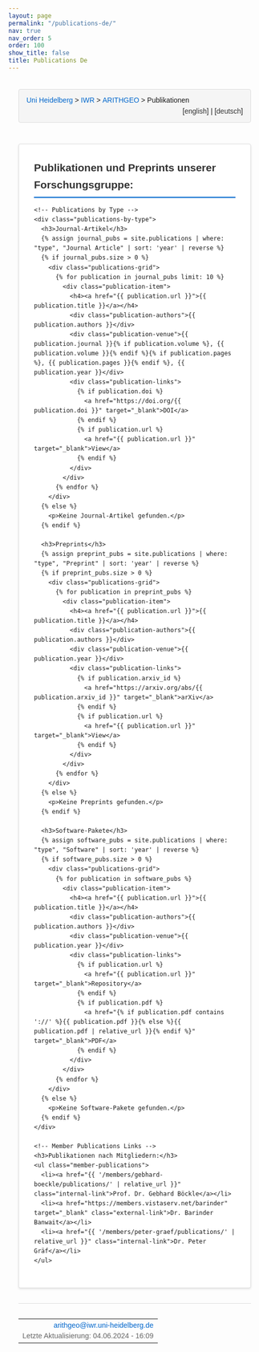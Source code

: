 ```yaml
---
layout: page
permalink: "/publications-de/"
nav: true
nav_order: 5
order: 100
show_title: false
title: Publications De
---
```

<div class="heidelberg-style-publications">
  <!-- Breadcrumb Navigation -->
  <div class="pathway">
    <div style="float:left;">
      <a href="https://www.uni-heidelberg.de">Uni Heidelberg</a> &gt; 
      <a href="{{ '/' | relative_url }}">IWR</a> &gt; 
      <a href="{{ '/' | relative_url }}">ARITHGEO</a> &gt; 
      Publikationen
    </div>
    <div style="float:right;">
      [<a href="{{ '/publications/' | relative_url }}">english</a>]&nbsp;|&nbsp;[<a href="{{ '/publications-de/' | relative_url }}">deutsch</a>]
    </div>
  </div>
  <br>

  <!-- Main Content -->
  <div class="publications-content">
    <h2>Publikationen und Preprints unserer Forschungsgruppe:</h2>
    
    <!-- Publications by Type -->
    <div class="publications-by-type">
      <h3>Journal-Artikel</h3>
      {% assign journal_pubs = site.publications | where: "type", "Journal Article" | sort: 'year' | reverse %}
      {% if journal_pubs.size > 0 %}
        <div class="publications-grid">
          {% for publication in journal_pubs limit: 10 %}
            <div class="publication-item">
              <h4><a href="{{ publication.url }}">{{ publication.title }}</a></h4>
              <div class="publication-authors">{{ publication.authors }}</div>
              <div class="publication-venue">{{ publication.journal }}{% if publication.volume %}, {{ publication.volume }}{% endif %}{% if publication.pages %}, {{ publication.pages }}{% endif %}, {{ publication.year }}</div>
              <div class="publication-links">
                {% if publication.doi %}
                  <a href="https://doi.org/{{ publication.doi }}" target="_blank">DOI</a>
                {% endif %}
                {% if publication.url %}
                  <a href="{{ publication.url }}" target="_blank">View</a>
                {% endif %}
              </div>
            </div>
          {% endfor %}
        </div>
      {% else %}
        <p>Keine Journal-Artikel gefunden.</p>
      {% endif %}

      <h3>Preprints</h3>
      {% assign preprint_pubs = site.publications | where: "type", "Preprint" | sort: 'year' | reverse %}
      {% if preprint_pubs.size > 0 %}
        <div class="publications-grid">
          {% for publication in preprint_pubs %}
            <div class="publication-item">
              <h4><a href="{{ publication.url }}">{{ publication.title }}</a></h4>
              <div class="publication-authors">{{ publication.authors }}</div>
              <div class="publication-venue">{{ publication.year }}</div>
              <div class="publication-links">
                {% if publication.arxiv_id %}
                  <a href="https://arxiv.org/abs/{{ publication.arxiv_id }}" target="_blank">arXiv</a>
                {% endif %}
                {% if publication.url %}
                  <a href="{{ publication.url }}" target="_blank">View</a>
                {% endif %}
              </div>
            </div>
          {% endfor %}
        </div>
      {% else %}
        <p>Keine Preprints gefunden.</p>
      {% endif %}

      <h3>Software-Pakete</h3>
      {% assign software_pubs = site.publications | where: "type", "Software" | sort: 'year' | reverse %}
      {% if software_pubs.size > 0 %}
        <div class="publications-grid">
          {% for publication in software_pubs %}
            <div class="publication-item">
              <h4><a href="{{ publication.url }}">{{ publication.title }}</a></h4>
              <div class="publication-authors">{{ publication.authors }}</div>
              <div class="publication-venue">{{ publication.year }}</div>
              <div class="publication-links">
                {% if publication.url %}
                  <a href="{{ publication.url }}" target="_blank">Repository</a>
                {% endif %}
                {% if publication.pdf %}
                  <a href="{% if publication.pdf contains '://' %}{{ publication.pdf }}{% else %}{{ publication.pdf | relative_url }}{% endif %}" target="_blank">PDF</a>
                {% endif %}
              </div>
            </div>
          {% endfor %}
        </div>
      {% else %}
        <p>Keine Software-Pakete gefunden.</p>
      {% endif %}
    </div>

    <!-- Member Publications Links -->
    <h3>Publikationen nach Mitgliedern:</h3>
    <ul class="member-publications">
      <li><a href="{{ '/members/gebhard-boeckle/publications/' | relative_url }}" class="internal-link">Prof. Dr. Gebhard Böckle</a></li>
      <li><a href="https://members.vistaserv.net/barinder" target="_blank" class="external-link">Dr. Barinder Banwait</a></li>
      <li><a href="{{ '/members/peter-graef/publications/' | relative_url }}" class="internal-link">Dr. Peter Gräf</a></li>
    </ul>
  </div>

  <!-- Footer -->
  <hr class="ce-div">
  <table width="100%">
    <tbody>
      <tr>
        <td align="right">
          <div class="bearbeiter">
            <a href="mailto:arithgeo@iwr.uni-heidelberg.de?subject=Über%20Publikationen">arithgeo@iwr.uni-heidelberg.de</a><br>
            Letzte Aktualisierung: 04.06.2024 - 16:09<br>
          </div>
        </td>
      </tr>
    </tbody>
  </table>
</div>

<style>
/* Heidelberg-style Publications Page */
.heidelberg-style-publications {
  max-width: 1200px;
  margin: 0 auto;
  padding: 20px;
  font-family: Arial, sans-serif;
  line-height: 1.6;
}

/* Breadcrumb Navigation */
.pathway {
  background: #f5f5f5;
  padding: 10px 15px;
  border: 1px solid #ddd;
  border-radius: 4px;
  margin-bottom: 20px;
  overflow: hidden;
}

.pathway a {
  color: #0066cc;
  text-decoration: none;
  font-weight: 500;
}

.pathway a:hover {
  text-decoration: underline;
}

.pathway div[style*="float:right"] a {
  color: #333;
  font-weight: normal;
}

/* Main Content */
.publications-content {
  background: white;
  padding: 30px;
  border: 1px solid #ddd;
  border-radius: 4px;
  box-shadow: 0 2px 4px rgba(0,0,0,0.1);
}

.publications-content h2 {
  color: #333;
  font-size: 1.5em;
  font-weight: bold;
  margin: 30px 0 15px 0;
  padding-bottom: 8px;
  border-bottom: 2px solid #0066cc;
}

.publications-content h2:first-child {
  margin-top: 0;
}

/* Member Publications List */
.member-publications {
  list-style: none;
  padding: 0;
  margin: 0 0 30px 0;
}

.member-publications li {
  margin-bottom: 12px;
  padding: 8px 0;
}

.member-publications a {
  color: #0066cc;
  text-decoration: none;
  font-weight: 500;
  padding: 8px 12px;
  border-radius: 4px;
  transition: all 0.2s ease;
  display: inline-block;
}

.member-publications a:hover {
  background: #f0f8ff;
  text-decoration: underline;
}

/* Software Packages List */
.software-packages {
  list-style: none;
  padding: 0;
  margin: 0;
}

.software-packages li {
  margin-bottom: 20px;
  padding: 15px;
  background: #f9f9f9;
  border-left: 4px solid #0066cc;
  border-radius: 4px;
  transition: all 0.2s ease;
}

.software-packages li:hover {
  background: #f0f8ff;
  transform: translateX(5px);
}

.software-packages a {
  color: #0066cc;
  text-decoration: none;
  font-weight: 500;
}

.software-packages a:hover {
  text-decoration: underline;
}

.software-packages a.download {
  color: #28a745;
  font-weight: bold;
}

.software-packages a.download:hover {
  color: #218838;
}

/* Link Types */
.internal-link {
  position: relative;
}

.internal-link::after {
  content: " (intern)";
  font-size: 0.8em;
  color: #666;
  font-weight: normal;
}

.external-link {
  position: relative;
}

.external-link::after {
  content: " (extern)";
  font-size: 0.8em;
  color: #666;
  font-weight: normal;
}

/* Divider */
.ce-div {
  border: none;
  height: 1px;
  background: #ddd;
  margin: 30px 0;
}

/* Footer */
.bearbeiter {
  font-size: 0.9em;
  color: #666;
  line-height: 1.4;
}

.bearbeiter a {
  color: #0066cc;
  text-decoration: none;
}

.bearbeiter a:hover {
  text-decoration: underline;
}

/* Responsive Design */
@media (max-width: 768px) {
  .heidelberg-style-publications {
    padding: 10px;
  }
  
  .publications-content {
    padding: 20px;
  }
  
  .pathway {
    font-size: 0.9em;
  }
  
  .pathway div[style*="float:left"] {
    float: none !important;
    margin-bottom: 10px;
  }
  
  .pathway div[style*="float:right"] {
    float: none !important;
    text-align: left;
  }
  
  .software-packages li {
    padding: 12px;
  }
}

@media (max-width: 480px) {
  .publications-content {
    padding: 15px;
  }
  
  .publications-content h2 {
    font-size: 1.3em;
  }
  
  .member-publications a,
  .software-packages a {
    display: block;
    padding: 10px;
    margin: 5px 0;
  }
}
</style> 